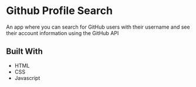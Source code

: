 # Github Profile Search
An app where you can search for GitHub users with their username and see their account information using the GitHub API

## Built With
- HTML
- CSS
- Javascript
